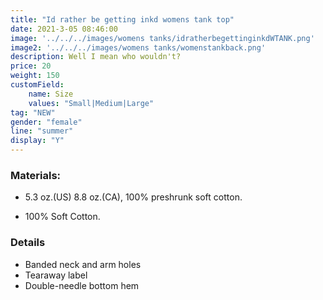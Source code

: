 ```yaml
---
title: "Id rather be getting inkd womens tank top"
date: 2021-3-05 08:46:00
image: '../../../images/womens tanks/idratherbegettinginkdWTANK.png'
image2: '../../../images/womens tanks/womenstankback.png'
description: Well I mean who wouldn't?
price: 20
weight: 150
customField:
    name: Size
    values: "Small|Medium|Large"
tag: "NEW"
gender: "female"
line: "summer"
display: "Y"
---
```


### Materials:  

- 5.3 oz.(US) 8.8 oz.(CA), 100% preshrunk soft cotton.

- 100% Soft Cotton.

### Details 

- Banded neck and arm holes
- Tearaway label
- Double-needle bottom hem